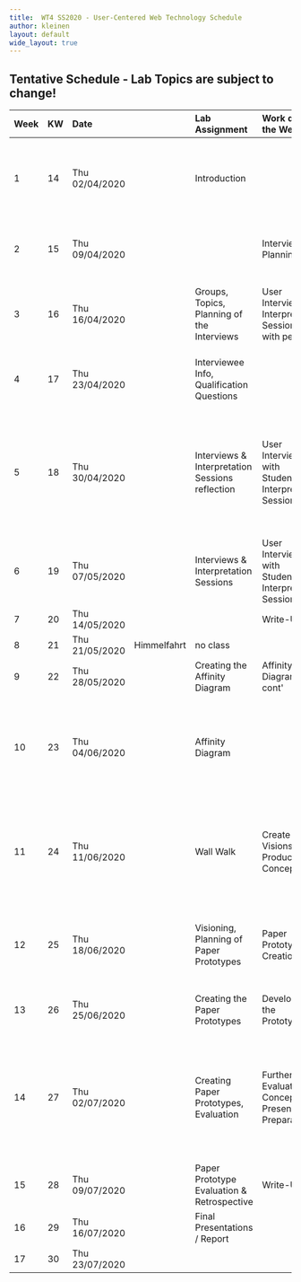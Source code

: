 ```yaml
---
title:  WT4 SS2020 - User-Centered Web Technology Schedule
author: kleinen
layout: default
wide_layout: true
---
```


## Tentative Schedule - Lab Topics are subject to change!


| Week | KW | Date           |             | Lab Assignment                                  | Work during the Week                                   | Milestones   | Reading                                                                                                             |
|:-----|:---|:---------------|:------------|:------------------------------------------------|:-------------------------------------------------------|:-------------|:--------------------------------------------------------------------------------------------------------------------|
| 1    | 14 | Thu 02/04/2020 |             | Introduction                                    |                                                        |              | Chapter 1 - Introduction &  Chapter 2 - User Data Drives Design (27 + 11 P.)                                        |
| 2    | 15 | Thu 09/04/2020 |             |                                                 | Interview Planning                                     |              | Chapter 3 - Principles of Contextual Inquiry (43-80, 37 P.)                                                         |
| 3    | 16 | Thu 16/04/2020 |             | Groups, Topics, Planning of the Interviews      | User Interviews & Interpretation Sessions with peers   |              | Chapter 4 - The Interpretation Session (P81-105, 26P.)                                                              |
| 4    | 17 | Thu 23/04/2020 |             | Interviewee Info, Qualification Questions       |                                                        |              | Rapid Contextual Design Chapter 3 & 4                                                                               |
| 5    | 18 | Thu 30/04/2020 |             | Interviews & Interpretation Sessions reflection | User Interviews with Students, Interpretation Sessions |              | Chapter 5 - From Data to Insight: Contextual Design Models &   Chapter 6 - The Affinity Diagram (P127-146, 19 P.)   |
| 6    | 19 | Thu 07/05/2020 |             | Interviews & Interpretation Sessions            | User Interviews with Students, Interpretation Sessions |              |                                                                                                                     |
| 7    | 20 | Thu 14/05/2020 |             |                                                 | Write-Up                                               |              |                                                                                                                     |
| 8    | 21 | Thu 21/05/2020 | Himmelfahrt | no class                                        |                                                        |              |                                                                                                                     |
| 9    | 22 | Thu 28/05/2020 |             | Creating the Affinity Diagram                   | Affinity Diagram  cont'                                | Report I     |                                                                                                                     |
| 10   | 23 | Thu 04/06/2020 |             | Affinity Diagram                                |                                                        |              | Chapter 10 - The Bridge From Data to Design: The Wall Walk (P. 253-275, 22P) & Chapter 11 Ideation                  |
| 11   | 24 | Thu 11/06/2020 |             | Wall Walk                                       | Create Visions & Product Concepts                      |              | Excerpt from Chapters 7 & 8: Personas, Chapter 9 - Inventing the Next Product Concept (P. 233- 251, 18P. )        , |
| 12   | 25 | Thu 18/06/2020 |             | Visioning, Planning of Paper Prototypes         | Paper Prototypes Creation                              |              | Chapter 17 - Validating the Design (P. 413-441, 28P) (Paper Prototypes!)                                            |
| 13   | 26 | Thu 25/06/2020 |             | Creating the Paper Prototypes                   | Developing the Prototype                               | Report II    | Chapter 19 - Project Planning and execution                                                                         |
| 14   | 27 | Thu 02/07/2020 |             | Creating Paper Prototypes,  Evaluation          | Further Evaluation & Concept, Presentation Preparation |              | reread Chapter 11 Ideation for Visioning Session,  reread Chapter 17 - Validating the Design  (Paper Prototypes!)   |
| 15   | 28 | Thu 09/07/2020 |             | Paper Prototype Evaluation & Retrospective      | Write-Up                                               | Presentation |                                                                                                                     |
| 16   | 29 | Thu 16/07/2020 |             | Final Presentations  / Report                   |                                                        | Report III   |                                                                                                                     |
| 17   | 30 | Thu 23/07/2020 |             |                                                 |                                                        |              |                                                                                                                     |
